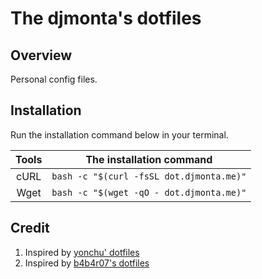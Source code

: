 The djmonta's dotfiles
========

## Overview

Personal config files.

## Installation

Run the installation command below in your terminal.

| Tools | The installation command |
|:-:|:-:|
| cURL | `bash -c "$(curl -fsSL dot.djmonta.me)"` |
| Wget | `bash -c "$(wget -qO - dot.djmonta.me)"` |

## Credit

1. Inspired by [yonchu' dotfiles](https://github.com/yonchu/dotfiles)
2. Inspired by [b4b4r07's dotfiles](https://github.com/b4b4r07/dotfiles)
